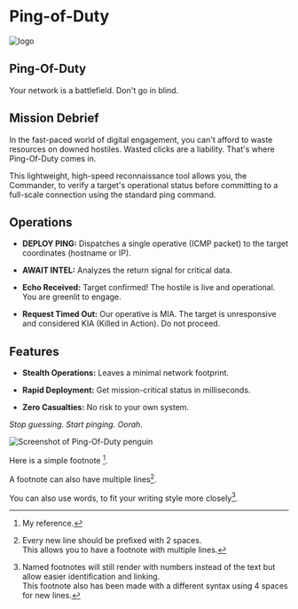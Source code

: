 # Ping-of-Duty


![logo](https://github.com/HollandHards/Ping-of-Duty/blob/main/ping-of-duty_logo.png?raw=true)

## Ping-Of-Duty
Your network is a battlefield. Don't go in blind.

## Mission Debrief
In the fast-paced world of digital engagement, you can't afford to waste resources on downed hostiles. Wasted clicks are a liability. That's where Ping-Of-Duty comes in.

This lightweight, high-speed reconnaissance tool allows you, the Commander, to verify a target's operational status before committing to a full-scale connection using the standard ping command.

## Operations
* **DEPLOY PING:** Dispatches a single operative (ICMP packet) to the target coordinates (hostname or IP).

* **AWAIT INTEL:** Analyzes the return signal for critical data.

* **Echo Received:** Target confirmed! The hostile is live and operational. You are greenlit to engage.

* **Request Timed Out:** Our operative is MIA. The target is unresponsive and considered KIA (Killed in Action). Do not proceed.

## Features
* **Stealth Operations:** Leaves a minimal network footprint.

* **Rapid Deployment:** Get mission-critical status in milliseconds.

* **Zero Casualties:** No risk to your own system.

_Stop guessing. Start pinging. Oorah._



![Screenshot of Ping-Of-Duty penguin](https://github.com/HollandHards/Ping-of-Duty/blob/main/ping-of-duty_boxart.png?raw=true)




Here is a simple footnote [^1].

A footnote can also have multiple lines[^2].  

You can also use words, to fit your writing style more closely[^note].

[^1]: My reference.
[^2]: Every new line should be prefixed with 2 spaces.  
  This allows you to have a footnote with multiple lines.
[^note]:
    Named footnotes will still render with numbers instead of the text but allow easier identification and linking.  
    This footnote also has been made with a different syntax using 4 spaces for new lines.
